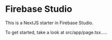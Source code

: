 # Firebase Studio

This is a NextJS starter in Firebase Studio.

To get started, take a look at src/app/page.tsx.....

